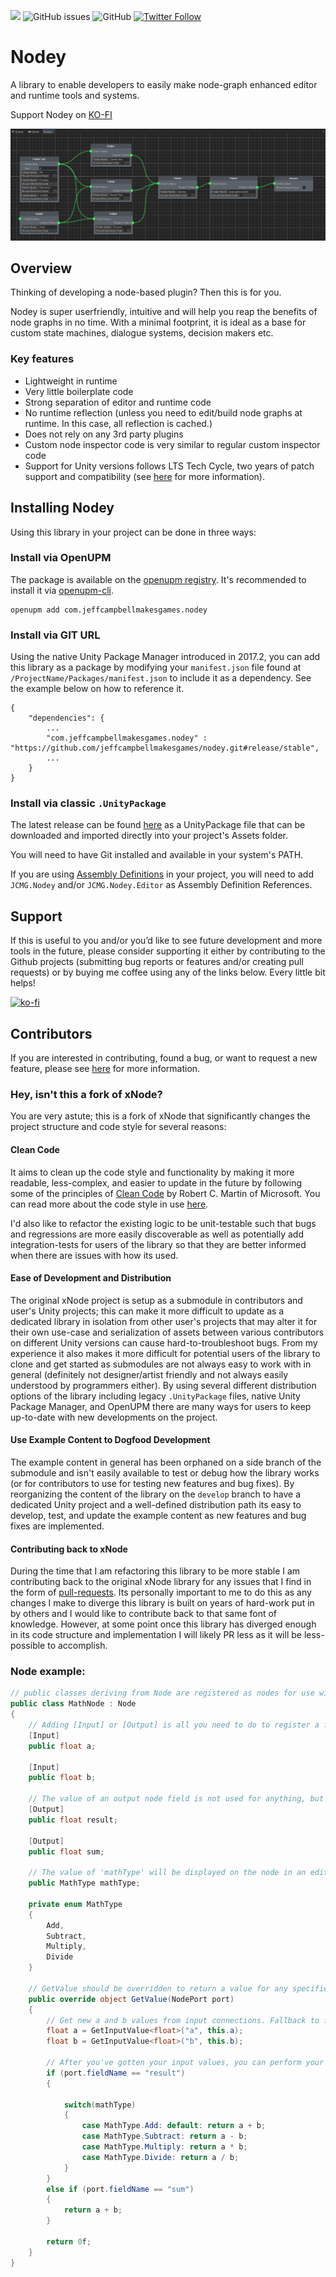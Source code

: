 <a href="https://openupm.com/packages/com.jeffcampbellmakesgames.nodey/"><img src="https://img.shields.io/npm/v/com.jeffcampbellmakesgames.nodey?label=openupm&amp;registry_uri=https://package.openupm.com" /></a>
<img alt="GitHub issues" src="https://img.shields.io/github/issues/jeffcampbellmakesgames/nodey">
<img alt="GitHub" src="https://img.shields.io/github/license/jeffcampbellmakesgames/nodey">
[![Twitter Follow](https://img.shields.io/badge/twitter-%40stampyturtle-blue.svg?style=flat&label=Follow)](https://twitter.com/stampyturtle)

# Nodey
A library to enable developers to easily make node-graph enhanced editor and runtime tools and systems.

Support Nodey on [KO-FI](https://ko-fi.com/stampyturtle)

![Example Nodey Graph](/Images/ExampleNodeyGraph.png)

## Overview
Thinking of developing a node-based plugin? Then this is for you.

Nodey is super userfriendly, intuitive and will help you reap the benefits of node graphs in no time.
With a minimal footprint, it is ideal as a base for custom state machines, dialogue systems, decision makers etc.

### Key features
* Lightweight in runtime
* Very little boilerplate code
* Strong separation of editor and runtime code
* No runtime reflection (unless you need to edit/build node graphs at runtime. In this case, all reflection is cached.)
* Does not rely on any 3rd party plugins
* Custom node inspector code is very similar to regular custom inspector code
* Support for Unity versions follows LTS Tech Cycle, two years of patch support and compatibility (see [here](https://blogs.unity3d.com/2018/04/09/new-plans-for-unity-releases-introducing-the-tech-and-long-term-support-lts-streams/) for more information).

## Installing Nodey
Using this library in your project can be done in three ways:

### Install via OpenUPM
The package is available on the [openupm registry](https://openupm.com/). It's recommended to install it via [openupm-cli](https://github.com/openupm/openupm-cli).

```
openupm add com.jeffcampbellmakesgames.nodey
```

### Install via GIT URL
Using the native Unity Package Manager introduced in 2017.2, you can add this library as a package by modifying your `manifest.json` file found at `/ProjectName/Packages/manifest.json` to include it as a dependency. See the example below on how to reference it.

```
{
	"dependencies": {
		...
		"com.jeffcampbellmakesgames.nodey" : "https://github.com/jeffcampbellmakesgames/nodey.git#release/stable",
		...
	}
}
```

### Install via classic `.UnityPackage`
The latest release can be found [here](https://github.com/jeffcampbellmakesgames/nodey/releases) as a UnityPackage file that can be downloaded and imported directly into your project's Assets folder.

You will need to have Git installed and available in your system's PATH.

If you are using [Assembly Definitions](https://docs.unity3d.com/Manual/ScriptCompilationAssemblyDefinitionFiles.html) in your project, you will need to add `JCMG.Nodey` and/or `JCMG.Nodey.Editor` as Assembly Definition References.

## Support
If this is useful to you and/or you’d like to see future development and more tools in the future, please consider supporting it either by contributing to the Github projects (submitting bug reports or features and/or creating pull requests) or by buying me coffee using any of the links below. Every little bit helps!

[![ko-fi](https://www.ko-fi.com/img/githubbutton_sm.svg)](https://ko-fi.com/I3I2W7GX)

## Contributors
If you are interested in contributing, found a bug, or want to request a new feature, please see [here](./contributors.md) for more information.

### Hey, isn't this a fork of xNode?
You are very astute; this is a fork of xNode that significantly changes the project structure and code style for several reasons:

#### Clean Code
It aims to clean up the code style and functionality by making it more readable, less-complex, and easier to update in the future by following some of the principles of [Clean Code](https://www.amazon.com/Clean-Code-Handbook-Software-Craftsmanship/dp/0132350882) by Robert C. Martin of Microsoft. You can read more about the code style in use [here](./contributors.md).

I'd also like to refactor the existing logic to be unit-testable such that bugs and regressions are more easily discoverable as well as potentially add integration-tests for users of the library so that they are better informed when there are issues with how its used.

#### Ease of Development and Distribution
The original xNode project is setup as a submodule in contributors and user's Unity projects; this can make it more difficult to update as a dedicated library in isolation from other user's projects that may alter it for their own use-case and serialization of assets between various contributors on different Unity versions can cause hard-to-troubleshoot bugs. From my experience it also makes it more difficult for potential users of the library to clone and get started as submodules are not always easy to work with in general (definitely not designer/artist friendly and not always easily understood by programmers either). By using several different distribution options of the library including legacy `.UnityPackage` files, native Unity Package Manager, and OpenUPM there are many ways for users to keep up-to-date with new developments on the project.

#### Use Example Content to Dogfood Development
The example content in general has been orphaned on a side branch of the submodule and isn't easily available to test or debug how the library works (or for contributors to use for testing new features and bug fixes). By reorganizing the content of the library on the `develop` branch to have a dedicated Unity project and a well-defined distribution path its easy to develop, test, and update the example content as new features and bug fixes are implemented.

#### Contributing back to xNode
During the time that I am refactoring this library to be more stable I am contributing back to the original xNode library for any issues that I find in the form of [pull-requests](https://github.com/Siccity/xNode/pulls?utf8=%E2%9C%93&q=is%3Apr+author%3Ajeffcampbellmakesgames+). Its personally important to me to do this as any changes I make to diverge this library is built on years of hard-work put in by others and I would like to contribute back to that same font of knowledge. However, at some point once this library has diverged enough in its code structure and implementation I will likely PR less as it will be less-possible to accomplish.

### Node example:
```csharp
// public classes deriving from Node are registered as nodes for use within a graph
public class MathNode : Node 
{
	// Adding [Input] or [Output] is all you need to do to register a field as a valid port on your node 
	[Input] 
	public float a;

	[Input] 
	public float b;

	// The value of an output node field is not used for anything, but could be used for caching output results
	[Output] 
	public float result;

	[Output] 
	public float sum;

	// The value of 'mathType' will be displayed on the node in an editable format, similar to the inspector
	public MathType mathType;

	private enum MathType 
	{ 
		Add, 
		Subtract, 
		Multiply, 
		Divide
	}
	
	// GetValue should be overridden to return a value for any specified output port
	public override object GetValue(NodePort port) 
	{
		// Get new a and b values from input connections. Fallback to field values if input is not connected
		float a = GetInputValue<float>("a", this.a);
		float b = GetInputValue<float>("b", this.b);

		// After you've gotten your input values, you can perform your calculations and return a value
		if (port.fieldName == "result")
		{

			switch(mathType) 
			{
				case MathType.Add: default: return a + b;
				case MathType.Subtract: return a - b;
				case MathType.Multiply: return a * b;
				case MathType.Divide: return a / b;
			}
		}
		else if (port.fieldName == "sum") 
		{
			return a + b;
		}
		
		return 0f;
	}
}
```
